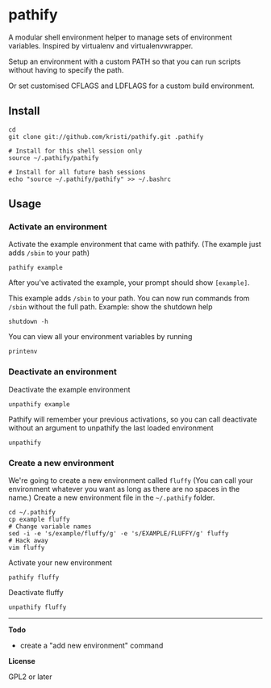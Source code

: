 pathify
=======

A modular shell environment helper to manage sets of environment variables.  Inspired by virtualenv and virtualenvwrapper.

Setup an environment with a custom PATH so that you can run scripts without having to specify the path.

Or set customised CFLAGS and LDFLAGS for a custom build environment.

Install
-------

    cd
    git clone git://github.com/kristi/pathify.git .pathify

    # Install for this shell session only
    source ~/.pathify/pathify

    # Install for all future bash sessions
    echo "source ~/.pathify/pathify" >> ~/.bashrc

Usage
-----

### Activate an environment

Activate the example environment that came with pathify.
(The example just adds `/sbin` to your path)

    pathify example

After you've activated the example, your prompt should show `[example]`.

This example adds `/sbin` to your path.  You can now run commands from `/sbin` without the full path.  Example: show the shutdown help

    shutdown -h

You can view all your environment variables by running

    printenv

### Deactivate an environment

Deactivate the example environment

    unpathify example

Pathify will remember your previous activations, so you can call deactivate without an argument to unpathify the last loaded environment

    unpathify

### Create a new environment

We're going to create a new environment called `fluffy`  (You can call your environment whatever you want as long as there are no spaces in the name.)  Create a new environment file in the `~/.pathify` folder.

    cd ~/.pathify
    cp example fluffy
    # Change variable names
    sed -i -e 's/example/fluffy/g' -e 's/EXAMPLE/FLUFFY/g' fluffy
    # Hack away
    vim fluffy

Activate your new environment

    pathify fluffy

Deactivate fluffy

    unpathify fluffy

-----

__Todo__

* create a "add new environment" command

__License__

GPL2 or later
